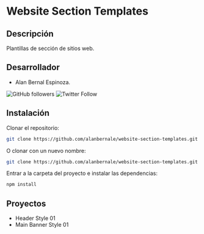 # Website Section Templates

## Descripción
Plantillas de sección de sitios web.

## Desarrollador
- Alan Bernal Espinoza.

![GitHub followers](https://img.shields.io/github/followers/alanbernale?label=%C2%A1Follow%20me%21&style=social)
![Twitter Follow](https://img.shields.io/twitter/follow/alanbernale?label=%C2%A1Follow%20me%21&style=social)

## Instalación
Clonar el repositorio:

```bash
git clone https://github.com/alanbernale/website-section-templates.git
```

O clonar con un nuevo nombre:

```bash
git clone https://github.com/alanbernale/website-section-templates.git [nuevo_nombre]
```

Entrar a la carpeta del proyecto e instalar las dependencias:

```bash
npm install
```

## Proyectos
- Header Style 01
- Main Banner Style 01
